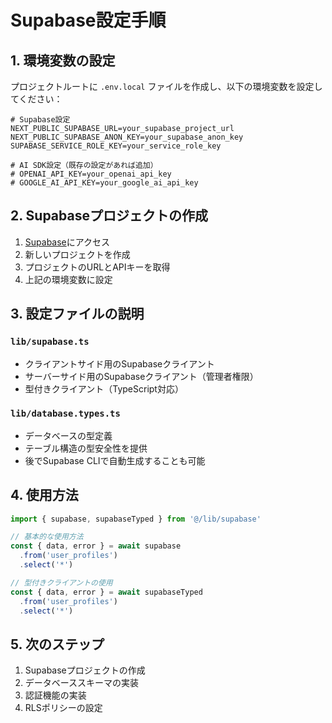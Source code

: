 # Supabase設定手順

## 1. 環境変数の設定

プロジェクトルートに `.env.local` ファイルを作成し、以下の環境変数を設定してください：

```env
# Supabase設定
NEXT_PUBLIC_SUPABASE_URL=your_supabase_project_url
NEXT_PUBLIC_SUPABASE_ANON_KEY=your_supabase_anon_key
SUPABASE_SERVICE_ROLE_KEY=your_service_role_key

# AI SDK設定（既存の設定があれば追加）
# OPENAI_API_KEY=your_openai_api_key
# GOOGLE_AI_API_KEY=your_google_ai_api_key
```

## 2. Supabaseプロジェクトの作成

1. [Supabase](https://supabase.com)にアクセス
2. 新しいプロジェクトを作成
3. プロジェクトのURLとAPIキーを取得
4. 上記の環境変数に設定

## 3. 設定ファイルの説明

### `lib/supabase.ts`
- クライアントサイド用のSupabaseクライアント
- サーバーサイド用のSupabaseクライアント（管理者権限）
- 型付きクライアント（TypeScript対応）

### `lib/database.types.ts`
- データベースの型定義
- テーブル構造の型安全性を提供
- 後でSupabase CLIで自動生成することも可能

## 4. 使用方法

```typescript
import { supabase, supabaseTyped } from '@/lib/supabase'

// 基本的な使用方法
const { data, error } = await supabase
  .from('user_profiles')
  .select('*')

// 型付きクライアントの使用
const { data, error } = await supabaseTyped
  .from('user_profiles')
  .select('*')
```

## 5. 次のステップ

1. Supabaseプロジェクトの作成
2. データベーススキーマの実装
3. 認証機能の実装
4. RLSポリシーの設定
